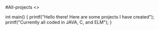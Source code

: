 #All-projects <>

int main()
{
    printf("Hello there! Here are some projects I have created");
    printf("Currently all coded in JAVA, C, and ELM");
}
